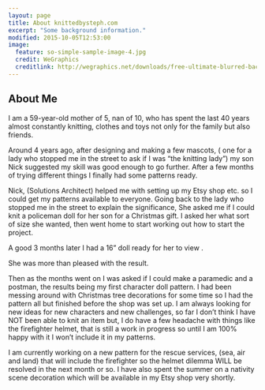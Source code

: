 ```yaml
---
layout: page
title: About knittedbysteph.com
excerpt: "Some background information."
modified: 2015-10-05T12:53:00
image:
  feature: so-simple-sample-image-4.jpg
  credit: WeGraphics
  creditlink: http://wegraphics.net/downloads/free-ultimate-blurred-background-pack/
---
```


## About Me

I am a 59-year-old mother of 5, nan of 10, who has spent the last 40 years almost constantly knitting, clothes and toys not only for the family but also friends.

Around 4 years ago, after designing and making a few mascots, ( one for a lady who stopped me in the street to ask if I was “the knitting lady”)  my son Nick suggested my skill was good enough to go further.  After a few months of trying different things I finally had some patterns ready.

Nick, (Solutions Architect) helped me with setting up my Etsy shop etc. so I could get my patterns available to everyone.
Going back to the lady who stopped me in the street to explain the significance, She asked me if I could knit a policeman doll for her son for a Christmas gift. I asked her what sort of size she wanted, then went home to start working out how to start the project.

A good 3 months later I had a 16” doll ready for her to view .

She was more than pleased with the result.

Then as the months went on I was asked if I could make a paramedic and a postman, the results being my first character doll pattern.
I had been messing around with Christmas tree decorations for some time so I had the pattern all but finished before the shop was set up.
I am always looking for new ideas for new characters and new challenges, so far I don’t think I have NOT been able to knit an item but,  I do have a few headache with things like the firefighter helmet, that is still a work in progress so until I am 100% happy with it I won’t include it in my patterns.

I am currently working on a new pattern for the rescue services, (sea, air and land) that will include the firefighter so the helmet dilemma  WILL be resolved in the next month or so.
I have also spent the summer on a nativity scene decoration which will be available in my Etsy shop very shortly.

